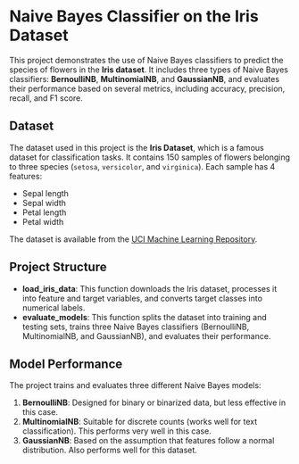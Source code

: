 # Naive Bayes Classifier on the Iris Dataset

This project demonstrates the use of Naive Bayes classifiers to predict the species of flowers in the **Iris dataset**. It includes three types of Naive Bayes classifiers: **BernoulliNB**, **MultinomialNB**, and **GaussianNB**, and evaluates their performance based on several metrics, including accuracy, precision, recall, and F1 score.

## Dataset
The dataset used in this project is the **Iris Dataset**, which is a famous dataset for classification tasks. It contains 150 samples of flowers belonging to three species (`setosa`, `versicolor`, and `virginica`). Each sample has 4 features:
- Sepal length
- Sepal width
- Petal length
- Petal width

The dataset is available from the [UCI Machine Learning Repository](https://archive.ics.uci.edu/ml/machine-learning-databases/iris/iris.data).

## Project Structure

- **load_iris_data**: This function downloads the Iris dataset, processes it into feature and target variables, and converts target classes into numerical labels.
- **evaluate_models**: This function splits the dataset into training and testing sets, trains three Naive Bayes classifiers (BernoulliNB, MultinomialNB, and GaussianNB), and evaluates their performance.
  
## Model Performance

The project trains and evaluates three different Naive Bayes models:
1. **BernoulliNB**: Designed for binary or binarized data, but less effective in this case.
2. **MultinomialNB**: Suitable for discrete counts (works well for text classification). This performs very well in this case.
3. **GaussianNB**: Based on the assumption that features follow a normal distribution. Also performs well for this dataset.

